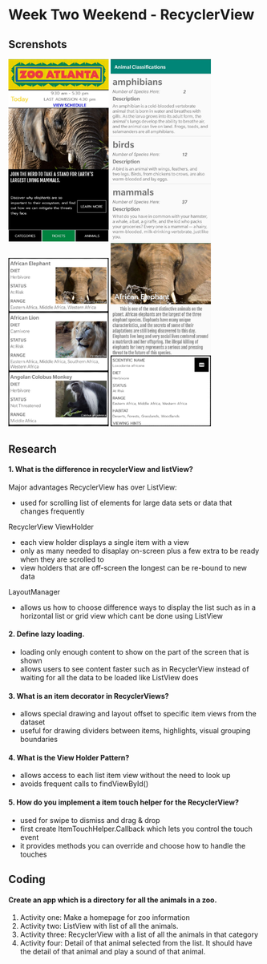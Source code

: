 # Week Two Weekend - RecyclerView #

## Screnshots ##
<p float="left">
  <img src="/screenshots/2019-08-05%2011.46.25.jpg" width="200" />
  <img src="/screenshots/2019-08-05%2011.46.06.jpg" width="200" />
  <img src="/screenshots/2019-08-05%2011.45.34.jpg" width="200" />
  <img src="/screenshots/2019-08-05%2011.45.16.jpg" width="200" />
</p>

## Research ##
#### 1. What is the difference in recyclerView and listView? ####
Major advantages RecyclerView has over ListView: </br>
* used for scrolling list of elements for large data sets or data that changes frequently

RecyclerView ViewHolder </br>
* each view holder displays a single item with a view
* only as many needed to disaplay on-screen plus a few extra to be ready when they are scrolled to
* view holders that are off-screen the longest can be re-bound to new data

LayoutManager </br>
* allows us how to choose difference ways to display the list such as in a horizontal list or grid view which cant be done using ListView

#### 2. Define lazy loading. ####
* loading only enough content to show on the part of the screen that is shown
* allows users to see content faster such as in RecyclerView instead of waiting for all the data to be loaded like ListView does

#### 3. What is an item decorator in RecyclerViews? ####
* allows special drawing and layout offset to specific item views from the dataset
* useful for drawing dividers between items, highlights, visual grouping boundaries

#### 4. What is the View Holder Pattern? ####
* allows access to each list item view without the need to look up
* avoids frequent calls to findViewById()

#### 5. How do you implement a item touch helper for the RecyclerView? ####
* used for swipe to dismiss and drag & drop
* first create ItemTouchHelper.Callback which lets you control the touch event
* it provides methods you can override and choose how to handle the touches

## Coding
#### Create an app which is a directory for all the animals in a zoo. </br> ####
1. Activity one: Make a homepage for zoo information </br>
2. Activity two: ListView with list of all the animals. </br>
3. Activity three: RecyclerView with a list of all the animals in that category </br>
4. Activity four: Detail of that animal selected from the list. It should have the detail of that animal and play a sound of that animal. </br>

